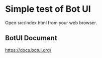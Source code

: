 # Simple test of Bot UI #

Open src/index.html from your web browser.


## BotUI Document ##
https://docs.botui.org/

